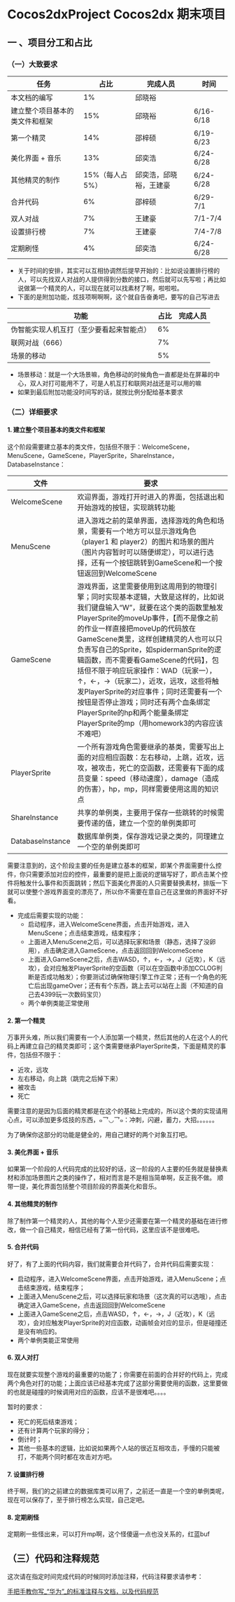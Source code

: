 # Cocos2dxProject Cocos2dx 期末项目

## 一 、项目分工和占比

### （一）大致要求

| 任务                           | 占比            | 完成人员                   | 时间      |
| ------------------------------ | --------------- | -------------------------- | --------- |
| 本文档的编写                   | 1%              | 邱晓裕                     |           |
| 建立整个项目基本的类文件和框架 | 15%             |   邱晓裕                         | 6/16-6/18 |
| 第一个精灵                     | 14%             | 邵梓硕                           | 6/19-6/23 |
| 美化界面 + 音乐                | 13%             | 邱奕浩                           | 6/24-6/28 |
| 其他精灵的制作                 | 15%（每人占5%） | 邱奕浩，邱晓裕，王建豪 | 6/24-6/28 |
| 合并代码                       | 6%              | 邵梓硕                           | 6/29-7/1  |
| 双人对战                       | 7%              | 王建豪                           | 7/1-7/4   |
| 设置排行榜                     | 7%              |  王建豪                          | 7/4-7/8   |
| 定期刷怪                       | 4%              |  邱奕浩                          | 6/24-6/28 |


* 关于时间的安排，其实可以互相协调然后提早开始的：比如说设置排行榜的人，可以先找双人对战的人提供得到分数的接口，然后就可以先写啦；再比如说做第一个精灵的人，可以现在就可以找素材了啊，啦啦啦。
* 下面的是附加功能，炫技项啊啊啊，这个就自告奋勇吧，要写的自己写进去

| 功能                                     | 占比 | 完成人员|
| ---------------------------------------- | ---- |----|
| 伪智能实现人机互打（至少要看起来智能点） | 6%   |  |
| 联网对战（666）                          | 7%   | |
| 场景的移动                               | 5%   | |

* 场景移动：就是一个大场景嘛，角色移动的时候角色一直都是处在屏幕的中心，双人对打可能用不了，可是人机互打和联网对战还是可以用的嘛
* 如果到最后附加功能没时间写的话，就按比例分配给基本要求

### （二）详细要求

#### 1. 建立整个项目基本的类文件和框架

这个阶段需要建立基本的类文件，包括但不限于：WelcomeScene，MenuScene，GameScene，PlayerSprite，ShareInstance，DatabaseInstance：

| 文件             | 要求                                                         |
| ---------------- | ------------------------------------------------------------ |
| WelcomeScene     | 欢迎界面，游戏打开时进入的界面，包括退出和开始游戏的按钮，实现跳转功能 |
| MenuScene        | 进入游戏之前的菜单界面，选择游戏的角色和场景，需要有一个地方可以显示游戏角色（player1 和 player2）的图片和场景的图片（图片内容暂时可以随便绑定），可以进行选择，还有一个按钮跳转到GameScene和一个按钮返回到WelcomeScene |
| GameScene        | 游戏界面，这里需要使用到这周用到的物理引擎；同时实现基本逻辑，大致是这样的，比如说我们键盘输入“W”，就要在这个类的函数里触发PlayerSprite的moveUp事件，【而不是像之前的作业一样直接把moveUp的代码放在GameScene类里，这样创建精灵的人也可以只负责写自己的Sprite，如spidermanSprite的逻辑函数，而不需要看GameScene的代码】，包括但不限于响应玩家操作：WAD（玩家一），↑，←，→（玩家二），近攻，远攻，这些将触发PlayerSprite的对应事件；同时还需要有一个按钮是否停止游戏；同时还有两个血条绑定PlayerSprite的hp和两个能量条绑定PlayerSprite的mp（用homework3的内容应该不难吧） |
| PlayerSprite     | 一个所有游戏角色需要继承的基类，需要写出上面的对应相应函数：左右移动，上跳，近攻，远攻，被攻击，死亡的空函数，还需要有下面的成员变量：speed（移动速度），damage（造成的伤害），hp，mp，同样需要使用这周的知识点 |
| ShareInstance    | 共享的单例类，主要用于保存一些跳转的时候需要传递的值，建立一个空的单例类即可 |
| DatabaseInstance | 数据库单例类，保存游戏记录之类的，同理建立一个空的单例类即可 |

需要注意到的，这个阶段主要的任务是建立基本的框架，即某个界面需要什么控件，你只需要添加对应的控件，最重要的是把上面说的逻辑写好了，即点击某个控件将触发什么事件和页面跳转；然后下面美化界面的人只需要替换素材，排版一下就可以使整个游戏界面变的漂亮了，所以你不需要在意自己在这里做的界面好不好看。

* 完成后需要实现的功能：
  * 启动程序，进入WelcomeScene界面，点击开始游戏，进入MenuScene；点击结束游戏，结束程序；
  * 上面进入MenuScene之后，可以选择玩家和场景（静态，选择了没卵用），点击确定进入GameScene，点击返回回到WelcomeScene
  * 上面进入GameScene之后，点击WASD，↑，←，→，J（近攻），K（远攻），会对应触发PlayerSprite的空函数（可以在空函数中添加CCLOG判断是否成功触发）；你要测试过确保物理引擎工作正常；还有一个角色的死亡后出现gameOver；还有有个东西，跳上去可以站在上面（不知道的自己去4399玩一次数码宝贝）
  * 两个单例类能正常使用

#### 2. 第一个精灵

万事开头难，所以我们需要有一个人添加第一个精灵，然后其他的人在这个人的代码上再建立自己的精灵类即可；这个类需要继承PlayerSprite类，下面是精灵的事件，包括但不限于：

* 近攻，远攻
* 左右移动，向上跳（跳完之后掉下来）
* 被攻击
* 死亡

需要注意的是因为后面的精灵都是在这个的基础上完成的，所以这个类的实现请用心点，可以添加更多炫技的东西，๑乛◡乛๑：冲刺，闪避，蓄力，大招。。。。。。

为了确保你这部分的功能是健全的，用自己建好的两个对象互打吧。

#### 3. 美化界面 + 音乐

如果第一个阶段的人代码完成的比较好的话，这一阶段的人主要的任务就是替换素材和添加场景图片之类的操作了，相对而言是不是相当简单啊，反正我不做。
顺带一提，美化界面包括整个项目阶段的界面美化和音乐。

#### 4. 其他精灵的制作

除了制作第一个精灵的人，其他的每个人至少还需要在第一个精灵的基础在进行修改，做一个自己精灵，相信已经有了第一份代码，这里应该不是很难吧。

#### 5. 合并代码

好了，有了上面的代码内容，我们就需要合并代码了，合并代码后需要实现：

- 启动程序，进入WelcomeScene界面，点击开始游戏，进入MenuScene；点击结束游戏，结束程序；
- 上面进入MenuScene之后，可以选择玩家和场景（这次真的可以选哦），点击确定进入GameScene，点击返回回到WelcomeScene
- 上面进入GameScene之后，点击WASD，↑，←，→，J（近攻），K（远攻），会对应触发PlayerSprite的对应函数，动画帧会对应的显示，但是碰撞还是没有响应的。
- 两个单例类能正常使用

#### 6. 双人对打 

现在就要实现整个游戏的最重要的功能了；你需要在前面的合并好的代码上，完成两个角色对打的功能；上面应该已经基本完成了这部分需要使用的函数，这里要做的也就是碰撞的时候调用对应的函数，应该不是很难吧。。。。

暂时的要求：
* 死亡的死后结束游戏；
* 还有计算两个玩家的得分；
* 倒计时；
* 其他一些基本的逻辑，比如说如果两个人站的很近互相攻击，手慢的只能被打，不能两个同时都在攻击对方吧。


#### 7. 设置排行榜

终于啊，我们的之前建立的数据库类可以用了，之前还一直是一个空的单例类呢，现在可以保存了，至于排行榜怎么实现，自己定吧。

#### 8. 定期刷怪

定期刷一些怪出来，可以打升mp啊，这个怪傻逼一点也没关系的，红蓝buf

## （三）代码和注释规范

这次请在指定时间完成代码的时候同时添加注释，代码注释要求请参考：

[手把手教你写_“华为”_的标准注释与文档，以及代码规范](https://blog.csdn.net/zheng_guan/article/details/53248377)
